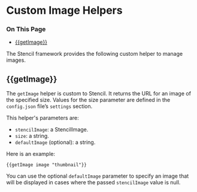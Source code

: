 <h1>Custom Image Helpers</h1>

<div class="otp" id="no-index">
	<h3> On This Page </h3>
	<ul>
    <li><a href="#handlebars_getimage">{{getImage}}</a></li>
	</ul>
</div>

<a href='#handlebars_getimage' aria-hidden='true' class='block-anchor'  id='handlebars_getimage'><i aria-hidden='true' class='linkify icon'></i></a>

The Stencil framework provides the following custom helper to manage images.

## {{getImage}}

The `getImage` helper is custom to Stencil. It returns the URL for an image of the specified size. Values for the size parameter are defined in the `config.json` file’s `settings` section.

This helper's parameters are:

- `stencilImage`: a StencilImage.
- `size`: a string.
- `defaultImage` (optional): a string. 

Here is an example: 

```
{{getImage image "thumbnail"}}
``` 

You can use the optional `defaultImage` parameter to specify an image that will be displayed in cases where the passed `stencilImage` value is null.



